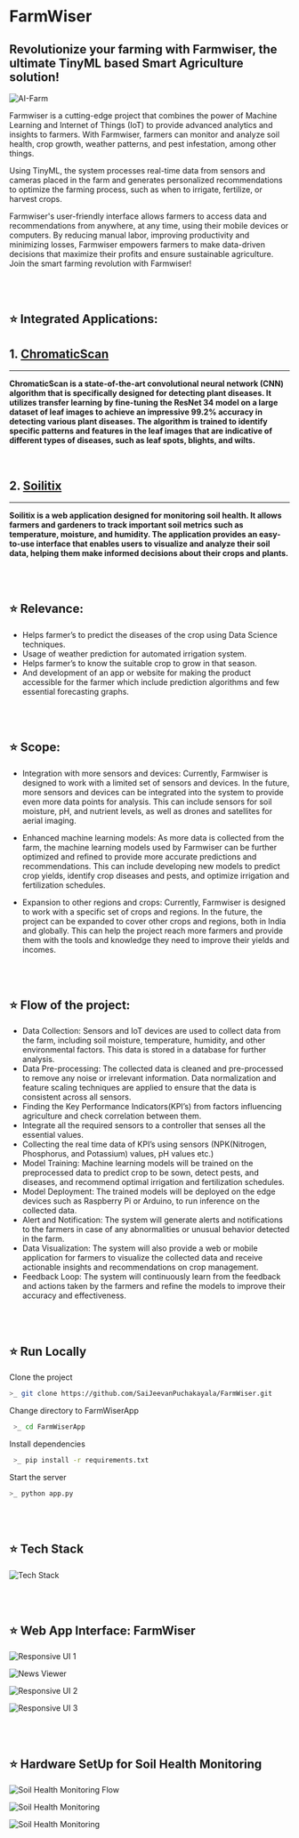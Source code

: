 # FarmWiser
## Revolutionize your farming with Farmwiser, the ultimate TinyML based Smart Agriculture solution!

![AI-Farm](/Images/AI-Farm.png)

Farmwiser is a cutting-edge project that combines the power of Machine Learning and Internet of Things (IoT) to provide advanced analytics and insights to farmers. With Farmwiser, farmers can monitor and analyze soil health, crop growth, weather patterns, and pest infestation, among other things.

Using TinyML, the system processes real-time data from sensors and cameras placed in the farm and generates personalized recommendations to optimize the farming process, such as when to irrigate, fertilize, or harvest crops.

Farmwiser's user-friendly interface allows farmers to access data and recommendations from anywhere, at any time, using their mobile devices or computers. By reducing manual labor, improving productivity and minimizing losses, Farmwiser empowers farmers to make data-driven decisions that maximize their profits and ensure sustainable agriculture. Join the smart farming revolution with Farmwiser!

<br>
<br>

## ⭐ Integrated Applications:
## 1. [ChromaticScan](https://chromaticscan.streamlit.app/)
<hr>

**ChromaticScan is a state-of-the-art convolutional neural network (CNN) algorithm that is specifically designed for detecting plant diseases. It utilizes transfer learning by fine-tuning the ResNet 34 model on a large dataset of leaf images to achieve an impressive 99.2% accuracy in detecting various plant diseases. The algorithm is trained to identify specific patterns and features in the leaf images that are indicative of different types of diseases, such as leaf spots, blights, and wilts.**

<br>

## 2. [Soilitix](https://soilitix.streamlit.app/)
<hr>

**Soilitix is a web application designed for monitoring soil health. It allows farmers and gardeners to track important soil metrics such as temperature, moisture, and humidity. The application provides an easy-to-use interface that enables users to visualize and analyze their soil data, helping them make informed decisions about their crops and plants.**

<br>
<br>

## ⭐ Relevance:
- Helps farmer’s to predict the diseases of the crop using Data Science techniques.
- Usage of weather prediction for automated irrigation system.
- Helps farmer’s to know the suitable crop to grow in that season.
- And development of an app or website for making the product accessible for the farmer which include prediction algorithms and few essential forecasting graphs.

<br>
<br>

## ⭐ Scope:
- Integration with more sensors and devices: Currently, Farmwiser is designed to work with a limited set of sensors and devices. In the future, more sensors and devices can be integrated into the system to provide even more data points for analysis. This can include sensors for soil moisture, pH, and nutrient levels, as well as drones and satellites for aerial imaging.

- Enhanced machine learning models: As more data is collected from the farm, the machine learning models used by Farmwiser can be further optimized and refined to provide more accurate predictions and recommendations. This can include developing new models to predict crop yields, identify crop diseases and pests, and optimize irrigation and fertilization schedules.

- Expansion to other regions and crops: Currently, Farmwiser is designed to work with a specific set of crops and regions. In the future, the project can be expanded to cover other crops and regions, both in India and globally. This can help the project reach more farmers and provide them with the tools and knowledge they need to improve their yields and incomes.

<br>
<br>

## ⭐ Flow of the project:
- Data Collection: Sensors and IoT devices are used to collect data from the farm, including soil moisture, temperature, humidity, and other environmental factors. This data is stored in a database for further analysis.
- Data Pre-processing: The collected data is cleaned and pre-processed to remove any noise or irrelevant information. Data normalization and feature scaling techniques are applied to ensure that the data is consistent across all sensors.
- Finding the Key Performance Indicators(KPI’s) from factors influencing agriculture and check
correlation between them.
- Integrate all the required sensors to a controller that senses all the essential values.
- Collecting the real time data of KPI’s using sensors (NPK(Nitrogen, Phosphorus, and
Potassium) values, pH values etc.)
- Model Training: Machine learning models will be trained on the preprocessed data to predict crop to be sown, detect pests, and diseases, and recommend optimal irrigation and fertilization schedules.
- Model Deployment: The trained models will be deployed on the edge devices such as Raspberry Pi or Arduino, to run inference on the collected data.
- Alert and Notification: The system will generate alerts and notifications to the farmers in case of any abnormalities or unusual behavior detected in the farm.
- Data Visualization: The system will also provide a web or mobile application for farmers to visualize the collected data and receive actionable insights and recommendations on crop management.
- Feedback Loop: The system will continuously learn from the feedback and actions taken by the farmers and refine the models to improve their accuracy and effectiveness.

<br>
<br>

## ⭐ Run Locally
Clone the project

```bash
>_ git clone https://github.com/SaiJeevanPuchakayala/FarmWiser.git
```

Change directory to FarmWiserApp

```bash
 >_ cd FarmWiserApp
```

Install dependencies

```bash
 >_ pip install -r requirements.txt 
```

Start the server
```bash
>_ python app.py 
```
<br>
<br>

## ⭐ Tech Stack

![Tech Stack](/Images/30.png)

<br>
<br>

## ⭐ Web App Interface: FarmWiser

![Responsive UI 1](/Images/31.png)

![News Viewer](/Images/newsviewer.jpg)

![Responsive UI 2](/Images/32.png)

![Responsive UI 3](/Images/38.png)

<br>
<br>

## ⭐ Hardware SetUp for Soil Health Monitoring

![Soil Health Monitoring Flow](/Images/35.png)

![Soil Health Monitoring](/Images/36.png)

![Soil Health Monitoring](/Images/37.png)
